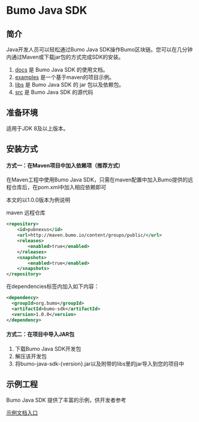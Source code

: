 # Bumo Java SDK

## 简介
Java开发人员可以轻松通过Bumo Java SDK操作Bumo区块链。您可以在几分钟内通过Maven或下载jar包的方式完成SDK的安装。

1. [docs](/docs) 是 Bumo Java SDK 的使用文档。
2. [examples](/examples) 是一个基于maven的项目示例。
3. [libs](/libs)  是 Bumo Java SDK 的 jar 包以及依赖包。
4. [src](/src)  是 Bumo Java SDK 的源代码

## 准备环境

适用于JDK 8及以上版本。

## 安装方式

#### 方式一：在Maven项目中加入依赖项（推荐方式）
在Maven工程中使用Bumo Java SDK，只需在maven配置中加入Bumo提供的远程仓库后，在pom.xml中加入相应依赖即可

本文的以1.0.0版本为例说明

maven 远程仓库
``` xml
<repository>
    <id>pubnexus</id>                
    <url>http://maven.bumo.io/content/groups/public/</url>
    <releases>
        <enabled>true</enabled>
    </releases>
    <snapshots>
        <enabled>true</enabled>
    </snapshots>
</repository>
```
在dependencies标签内加入如下内容：
``` xml
<dependency>
  <groupId>org.bumo</groupId>
  <artifactId>bumo-sdk</artifactId>
  <version>1.0.0</version>
</dependency>
```
#### 方式二：在项目中导入JAR包
1. 下载Bumo Java SDK开发包
2. 解压该开发包
3. 将bumo-java-sdk-{version}.jar以及附带的libs里的jar导入到您的项目中

## 示例工程
Bumo Java SDK 提供了丰富的示例，供开发者参考

[示例文档入口](/docs)